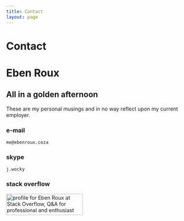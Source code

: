 ```yaml
---
title: Contact
layout: page
---
```

# Contact

<div id='shuttle-esb-jumbotron' class='jumbotron'>
	<h1>Eben Roux</h1>
	<h2>All in a golden afternoon</h2>
	<p>These are my personal musings and in no way reflect upon my current employer.</p>
</div>

### e-mail
```
me@ebenroux.coza
```

### skype
```
j.wocky
```

### stack overflow
<a href="http://stackoverflow.com/users/324157/eben-roux">
<img src="http://stackoverflow.com/users/flair/324157.png" width="208" height="58" alt="profile for Eben Roux at Stack Overflow, Q&amp;A for professional and enthusiast programmers" title="profile for Eben Roux at Stack Overflow, Q&amp;A for professional and enthusiast programmers">
</a>